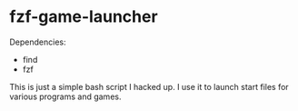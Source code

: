 # fzf-game-launcher

Dependencies:

- find
- fzf

This is just a simple bash script I hacked up. I use it to launch start files for various programs and games.
